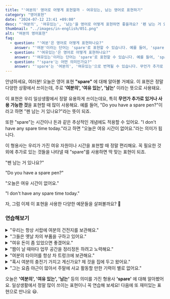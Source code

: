 ```yaml
---
title: "'여분의' 영어로 어떻게 표현할까 - 여유있는, 남는 영어로 표현하기"
category: "영어표현"
date: "2024-07-12 23:41 +09:00"
desc: "'여분의', '여유있는', '남는'을 영어로 어떻게 표현하면 좋을까요? '펜 남는 거 있나요?', '오늘은 여유 시간이 없어요' 등을 영어로 표현하는 법을 배워봅시다. 다양한 예문을 통해서 연습하고 본인의 표현으로 만들어 보세요."
thumbnail: "../images/in-english/051.png"
alt: "여분의 영어표현"
faq:
  - question: "'여분'은 영어로 어떻게 표현하나요?"
    answer: "'여분'이라는 단어는 'spare'로 표현할 수 있습니다. 예를 들어, 'spare key'는 '여분의 열쇠'를 의미합니다."
  - question: "'여유있는'은 영어로 어떻게 표현하나요?"
    answer: "'여유있는'이라는 단어는 'spare'로 표현할 수 있습니다. 예를 들어, 'spare time'은 여유시간을 의미합니다."
  - question: "'spare'는 어떤 의미인가요?"
    answer: "'spare'는 '여분의', '여유있는'으로 번역될 수 있습니다. 무언가 추가로 있거나 사용가능할 때 사용하며 시간이나 돈과 같은 추상적인 개념에도 사용할 수 있습니다. 예를들어, 'I don't have any spare time today.'라고 하면 오늘은 여유시간이 없다는 의미입니다."
---
```


안녕하세요, 여러분! 오늘은 영어 표현 **"spare"** 에 대해 알아볼 거예요. 이 표현은 정말 다양한 상황에서 쓰이는데, 주로 **'여분의', '여유 있는', '남는'** 이라는 뜻으로 사용돼요.

이 표현은 우리 일상생활에서 정말 유용하게 쓰이는데요, 특히 **무언가 추가로 있거나 사용 가능한 것**을 표현할 때 많이 사용해요. 예를 들어, "Do you have a spare pen?"이라고 하면 "펜 남는 거 있나요?"라는 뜻이 되죠.

또한 "spare"는 시간이나 돈과 같은 추상적인 개념에도 적용할 수 있어요. "I don't have any spare time today."라고 하면 "오늘은 여유 시간이 없어요."라는 의미가 됩니다.

이 형용사는 우리가 가진 여유 자원이나 시간을 표현할 때 정말 편리해요. 꼭 필요한 것 외에 추가로 있는 것들을 나타낼 때 "spare"를 사용하면 딱 맞는 표현이 되죠.

"펜 남는 거 있나요?"

"Do you have a spare pen?"

"오늘은 여유 시간이 없어요."

"I don't have any spare time today."

자, 그럼 이제 이 표현을 사용한 다양한 예문들을 살펴볼까요? 🚀

### 연습해보기

<details>
<summary>"우리는 항상 서랍에 여분의 건전지를 보관해요."</summary>
<span>"We always keep spare batteries in the drawer."</span>
</details>

<details>
<summary>"그들은 옛날 차의 부품을 구하고 있어요."</summary>
<span>"They're looking for spare parts for the old car."</span>
</details>

<details>
<summary>"여유 돈이 좀 있었으면 좋겠어요."</summary>
<span>"I wish I had some spare cash <a href="/blog/in-english/060.have-something-lying-around/">lying around.</a>"</span>
</details>

<details>
<summary>"짬이 날 때마다 업무 공간을 정리정돈 하려고 노력해요."</summary>
<span>"When I have a spare moment, I try to declutter my workspace to stay organized."</span>
</details>

<details>
<summary>"여분의 타이어를 항상 차 트렁크에 보관해요."</summary>
<span>"I always keep a spare tire in the trunk of my car."</span>
</details>

<details>
<summary>"혹시 여분의 충전기 가지고 계신가요? 제 것을 집에 두고 왔어요."</summary>
<span>"Do you have a spare charger? I left mine at home."</span>
</details>

<details>
<summary>"그는 요즘 야근이 많아서 주말에 사교 활동할 만한 기력이 별로 없어요."</summary>
<span>"He's been working overtime lately, so he doesn't have much spare energy for socializing on weekends."</span>
</details>

오늘은 **'여분의', '여유 있는', '남는'** 등의 의미를 가진 형용사 **'spare'** 에 대해 알아봤어요. 일상생활에서 정말 많이 쓰이는 표현이니 꼭 연습해 보세요! 다음에 또 재미있는 표현으로 만나요 😃.
